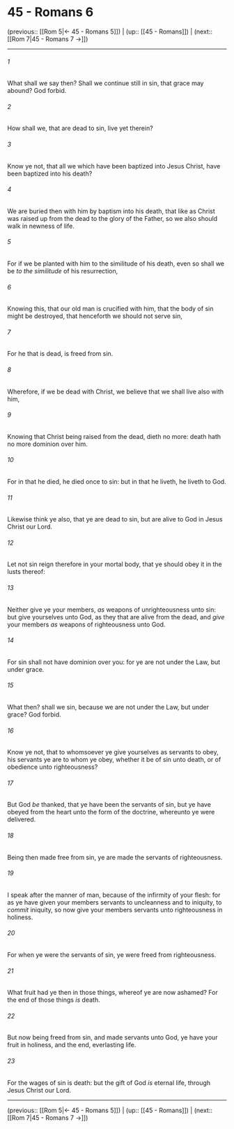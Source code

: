 # 45 - Romans 6

(previous:: [[Rom 5|← 45 - Romans 5]]) | (up:: [[45 - Romans]]) | (next:: [[Rom 7|45 - Romans 7 →]])

***


###### 1 
What shall we say then? Shall we continue still in sin, that grace may abound? God forbid. 

###### 2 
How shall we, that are dead to sin, live yet therein? 

###### 3 
Know ye not, that all we which have been baptized into Jesus Christ, have been baptized into his death? 

###### 4 
We are buried then with him by baptism into his death, that like as Christ was raised up from the dead to the glory of the Father, so we also should walk in newness of life. 

###### 5 
For if we be planted with him to the similitude of his death, even so shall we be _to the similitude_ of his resurrection, 

###### 6 
Knowing this, that our old man is crucified with him, that the body of sin might be destroyed, that henceforth we should not serve sin, 

###### 7 
For he that is dead, is freed from sin. 

###### 8 
Wherefore, if we be dead with Christ, we believe that we shall live also with him, 

###### 9 
Knowing that Christ being raised from the dead, dieth no more: death hath no more dominion over him. 

###### 10 
For in that he died, he died once to sin: but in that he liveth, he liveth to God. 

###### 11 
Likewise think ye also, that ye are dead to sin, but are alive to God in Jesus Christ our Lord. 

###### 12 
Let not sin reign therefore in your mortal body, that ye should obey it in the lusts thereof: 

###### 13 
Neither give ye your members, _as_ weapons of unrighteousness unto sin: but give yourselves unto God, as they that are alive from the dead, and _give_ your members _as_ weapons of righteousness unto God. 

###### 14 
For sin shall not have dominion over you: for ye are not under the Law, but under grace. 

###### 15 
What then? shall we sin, because we are not under the Law, but under grace? God forbid. 

###### 16 
Know ye not, that to whomsoever ye give yourselves as servants to obey, his servants ye are to whom ye obey, whether it be of sin unto death, or of obedience unto righteousness? 

###### 17 
But God _be_ thanked, that ye have been the servants of sin, but ye have obeyed from the heart unto the form of the doctrine, whereunto ye were delivered. 

###### 18 
Being then made free from sin, ye are made the servants of righteousness. 

###### 19 
I speak after the manner of man, because of the infirmity of your flesh: for as ye have given your members servants to uncleanness and to iniquity, to _commit_ iniquity, so now give your members servants unto righteousness in holiness. 

###### 20 
For when ye were the servants of sin, ye were freed from righteousness. 

###### 21 
What fruit had ye then in those things, whereof ye are now ashamed? For the end of those things _is_ death. 

###### 22 
But now being freed from sin, and made servants unto God, ye have your fruit in holiness, and the end, everlasting life. 

###### 23 
For the wages of sin is death: but the gift of God _is_ eternal life, through Jesus Christ our Lord.

***

(previous:: [[Rom 5|← 45 - Romans 5]]) | (up:: [[45 - Romans]]) | (next:: [[Rom 7|45 - Romans 7 →]])
